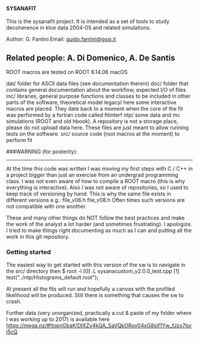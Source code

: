 #### SYSANAFIT

This is the sysanafit project.
It is intended as a set of tools to study decoherence in kloe data 2004-05 and related simulations.

Author:	       G. Fantini
Email:	       guido.fantini@gssi.it

Related people:	A. Di Domenico, A. De Santis
------------------------------------------------------------------------------------------------------------------
ROOT macros are tested on ROOT 6.14.06 macOS

dat/	    folder for ASCII data files (see documentation therein)
doc/ 	    folder that contains general documentation about the workflow, expected I/O of files
inc/	    libraries, general purpose functions and classes to be included in other parts of the software, theoretical model
legacy/     here some interactive macros are placed. They date back to a moment	when the core of the fit was performed by a fortran code called fitinterf
ntp/	    some data and mc simulations (ROOT and old hbook). A repository is not a storage place, please do not upload data here.
	    These files are just meant to allow running tests on the software.
src/	    source code (root macros at the moment) to perform fit



###WARNING (for posterity):
******************************************************************************************************************
At the time this code was written I was moving my first steps with C / C++ in a project bigger
than just an exercise from an undergrad programming class.
I was not even aware of how to compile a ROOT macro (this is why everything is interactive).
Also I was not aware of repositories, so I used to keep track of versioning by hand.
This is why the same file exists in different versions e.g.: file_v06.h file_v08.h
Often times such versions are not compatible with one another.

These and many other things do NOT follow the best practices and make the work of the analyst
a lot harder (and sometimes frustrating). I apologize.
I tried to make things right documenting as much as I can and putting all the work in this git repository.


### Getting started
The easiest way to get started with this version of the sw is to navigate in the src/ directory then
$ root -l
[0] .L sysanacustom_v2.0.0_test.cpp
[1] test("../ntp/Histograms_default.root");

At present all the fits will run and hopefully a canvas with the profiled likelihood will be produced.
Still there is something that causes the sw to crash.


Further data (very unorganized, practically a cut & paste of my folder where I was working up to 2017)
is available here https://mega.nz/#!topnGbaK!DlXZv4kQA_SaVQkORov04xG8sif1Yw_fJzx7Iorj5cQ